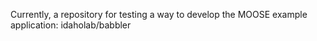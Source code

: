 Currently, a repository for testing a way to develop the MOOSE example application: idaholab/babbler
